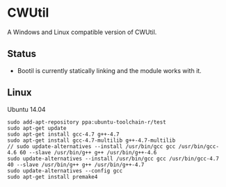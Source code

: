 CWUtil
=================

A Windows and Linux compatible version of CWUtil.

Status
------

* Bootil is currently statically linking and the module works with it.

Linux
------

Ubuntu 14.04

```
sudo add-apt-repository ppa:ubuntu-toolchain-r/test
sudo apt-get update
sudo apt-get install gcc-4.7 g++-4.7
sudo apt-get install gcc-4.7-multilib g++-4.7-multilib
// sudo update-alternatives --install /usr/bin/gcc gcc /usr/bin/gcc-4.6 60 --slave /usr/bin/g++ g++ /usr/bin/g++-4.6
sudo update-alternatives --install /usr/bin/gcc gcc /usr/bin/gcc-4.7 40 --slave /usr/bin/g++ g++ /usr/bin/g++-4.7
sudo update-alternatives --config gcc
sudo apt-get install premake4
```